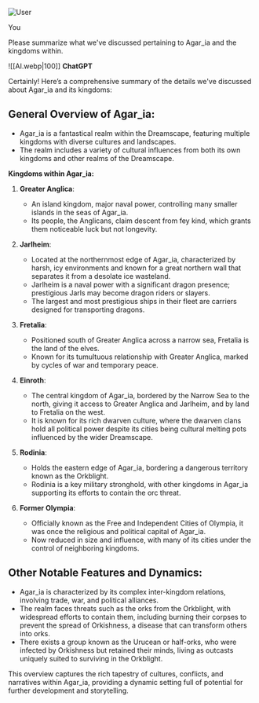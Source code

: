 ![User](https://lh3.googleusercontent.com/a/ACg8ocJcuZpcvSTojS1kxoTMHXorvUZQr77IZC7yqL3v7nnTockz7H2p=s96-c)

You

Please summarize what we've discussed pertaining to Agar_ia and the kingdoms within.

![[AI.webp|100]]
**ChatGPT**

Certainly! Here’s a comprehensive summary of the details we've discussed about Agar_ia and its kingdoms:

## **General Overview of Agar_ia:**

- Agar_ia is a fantastical realm within the Dreamscape, featuring multiple kingdoms with diverse cultures and landscapes.
- The realm includes a variety of cultural influences from both its own kingdoms and other realms of the Dreamscape.

**Kingdoms within Agar_ia:**

1. **Greater Anglica**:
    
    - An island kingdom, major naval power, controlling many smaller islands in the seas of Agar_ia.
    - Its people, the Anglicans, claim descent from fey kind, which grants them noticeable luck but not longevity.
2. **Jarlheim**:
    
    - Located at the northernmost edge of Agar_ia, characterized by harsh, icy environments and known for a great northern wall that separates it from a desolate ice wasteland.
    - Jarlheim is a naval power with a significant dragon presence; prestigious Jarls may become dragon riders or slayers.
    - The largest and most prestigious ships in their fleet are carriers designed for transporting dragons.
3. **Fretalia**:
    
    - Positioned south of Greater Anglica across a narrow sea, Fretalia is the land of the elves.
    - Known for its tumultuous relationship with Greater Anglica, marked by cycles of war and temporary peace.
4. **Einroth**:
    
    - The central kingdom of Agar_ia, bordered by the Narrow Sea to the north, giving it access to Greater Anglica and Jarlheim, and by land to Fretalia on the west.
    - It is known for its rich dwarven culture, where the dwarven clans hold all political power despite its cities being cultural melting pots influenced by the wider Dreamscape.
5. **Rodinia**:
    
    - Holds the eastern edge of Agar_ia, bordering a dangerous territory known as the Orkblight.
    - Rodinia is a key military stronghold, with other kingdoms in Agar_ia supporting its efforts to contain the orc threat.
6. **Former Olympia**:
    
    - Officially known as the Free and Independent Cities of Olympia, it was once the religious and political capital of Agar_ia.
    - Now reduced in size and influence, with many of its cities under the control of neighboring kingdoms.

## **Other Notable Features and Dynamics:**

- Agar_ia is characterized by its complex inter-kingdom relations, involving trade, war, and political alliances.
- The realm faces threats such as the orks from the Orkblight, with widespread efforts to contain them, including burning their corpses to prevent the spread of Orkishness, a disease that can transform others into orks.
- There exists a group known as the Urucean or half-orks, who were infected by Orkishness but retained their minds, living as outcasts uniquely suited to surviving in the Orkblight.

This overview captures the rich tapestry of cultures, conflicts, and narratives within Agar_ia, providing a dynamic setting full of potential for further development and storytelling.